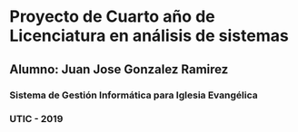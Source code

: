 # Proyecto de Cuarto año de Licenciatura en análisis de sistemas
## Alumno: Juan Jose Gonzalez Ramirez

### Sistema de Gestión Informática para Iglesia Evangélica
### UTIC - 2019